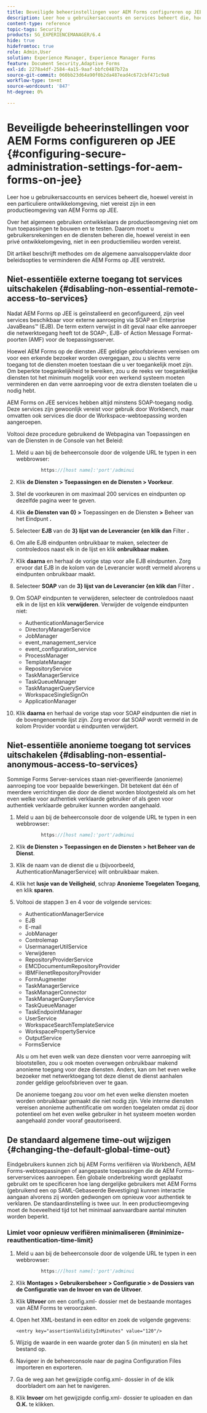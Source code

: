 ```yaml
---
title: Beveiligde beheerinstellingen voor AEM Forms configureren op JEE
description: Leer hoe u gebruikersaccounts en services beheert die, hoewel vereist in een particuliere ontwikkelomgeving, niet vereist zijn in een productieomgeving van AEM Forms op JEE.
content-type: reference
topic-tags: Security
products: SG_EXPERIENCEMANAGER/6.4
hide: true
hidefromtoc: true
role: Admin,User
solution: Experience Manager, Experience Manager Forms
feature: Document Security,Adaptive Forms
exl-id: 2278a4df-2584-4a15-9aaf-bbfc0487b72a
source-git-commit: 060bb23d64a90f0b2da487ead4c672cbf471c9a8
workflow-type: tm+mt
source-wordcount: '847'
ht-degree: 0%

---
```


# Beveiligde beheerinstellingen voor AEM Forms configureren op JEE {#configuring-secure-administration-settings-for-aem-forms-on-jee}

Leer hoe u gebruikersaccounts en services beheert die, hoewel vereist in een particuliere ontwikkelomgeving, niet vereist zijn in een productieomgeving van AEM Forms op JEE.

Over het algemeen gebruiken ontwikkelaars de productieomgeving niet om hun toepassingen te bouwen en te testen. Daarom moet u gebruikersrekeningen en de diensten beheren die, hoewel vereist in een privé ontwikkelomgeving, niet in een productiemilieu worden vereist.

Dit artikel beschrijft methodes om de algemene aanvalsoppervlakte door beleidsopties te verminderen die AEM Forms op JEE verstrekt.

## Niet-essentiële externe toegang tot services uitschakelen {#disabling-non-essential-remote-access-to-services}

Nadat AEM Forms op JEE is geïnstalleerd en geconfigureerd, zijn veel services beschikbaar voor externe aanroeping via SOAP en Enterprise JavaBeans™ (EJB). De term extern verwijst in dit geval naar elke aanroeper die netwerktoegang heeft tot de SOAP-, EJB- of Action Message Format-poorten (AMF) voor de toepassingsserver.

Hoewel AEM Forms op de diensten JEE geldige geloofsbrieven vereisen om voor een erkende bezoeker worden overgegaan, zou u slechts verre toegang tot de diensten moeten toestaan die u ver toegankelijk moet zijn. Om beperkte toegankelijkheid te bereiken, zou u de reeks ver toegankelijke diensten tot het minimum mogelijk voor een werkend systeem moeten verminderen en dan verre aanroeping voor de extra diensten toelaten die u nodig hebt.

AEM Forms on JEE services hebben altijd minstens SOAP-toegang nodig. Deze services zijn gewoonlijk vereist voor gebruik door Workbench, maar omvatten ook services die door de Workspace-webtoepassing worden aangeroepen.

Voltooi deze procedure gebruikend de Webpagina van Toepassingen en van de Diensten in de Console van het Beleid:

1. Meld u aan bij de beheerconsole door de volgende URL te typen in een webbrowser:

   ```java
            https://[host name]:'port'/adminui
   ```

1. Klik **de Diensten > Toepassingen en de Diensten > Voorkeur**.
1. Stel de voorkeuren in om maximaal 200 services en eindpunten op dezelfde pagina weer te geven.
1. Klik **de Diensten van 0} >** Toepassingen en de Diensten **>** Beheer van het Eindpunt **.**
1. Selecteer **EJB** van de **3} lijst van de Leverancier {en klik dan** Filter **.**
1. Om alle EJB eindpunten onbruikbaar te maken, selecteer de controledoos naast elk in de lijst en klik **onbruikbaar maken**.
1. Klik **daarna** en herhaal de vorige stap voor alle EJB eindpunten. Zorg ervoor dat EJB in de kolom van de Leverancier wordt vermeld alvorens u eindpunten onbruikbaar maakt.
1. Selecteer **SOAP** van de **3} lijst van de Leverancier {en klik dan** Filter **.**
1. Om SOAP eindpunten te verwijderen, selecteer de controledoos naast elk in de lijst en klik **verwijderen**. Verwijder de volgende eindpunten niet:

   * AuthenticationManagerService
   * DirectoryManagerService
   * JobManager
   * event_management_service
   * event_configuration_service
   * ProcessManager
   * TemplateManager
   * RepositoryService
   * TaskManagerService
   * TaskQueueManager
   * TaskManagerQueryService
   * WorkspaceSingleSignOn
   * ApplicationManager

1. Klik **daarna** en herhaal de vorige stap voor SOAP eindpunten die niet in de bovengenoemde lijst zijn. Zorg ervoor dat SOAP wordt vermeld in de kolom Provider voordat u eindpunten verwijdert.

## Niet-essentiële anonieme toegang tot services uitschakelen {#disabling-non-essential-anonymous-access-to-services}

Sommige Forms Server-services staan niet-geverifieerde (anonieme) aanroeping toe voor bepaalde bewerkingen. Dit betekent dat één of meerdere verrichtingen die door de dienst worden blootgesteld als om het even welke voor authentiek verklaarde gebruiker of als geen voor authentiek verklaarde gebruiker kunnen worden aangehaald.

1. Meld u aan bij de beheerconsole door de volgende URL te typen in een webbrowser:

   ```java
            https://[host name]:'port'/adminui
   ```

1. Klik **de Diensten > Toepassingen en de Diensten > het Beheer van de Dienst**.
1. Klik de naam van de dienst die u (bijvoorbeeld, AuthenticationManagerService) wilt onbruikbaar maken.
1. Klik het **lusje van de Veiligheid**, schrap **Anonieme Toegelaten Toegang**, en klik **sparen**.
1. Voltooi de stappen 3 en 4 voor de volgende services:

   * AuthenticationManagerService
   * EJB
   * E-mail
   * JobManager
   * Controlemap
   * UsermanagerUtilService
   * Verwijderen
   * RepositoryProviderService
   * EMCDocumentumRepositoryProvider
   * IBMFilenetRepositoryProvider
   * FormAugmenter
   * TaskManagerService
   * TaskManagerConnector
   * TaskManagerQueryService
   * TaskQueueManager
   * TaskEndpointManager
   * UserService
   * WorkspaceSearchTemplateService
   * WorkspacePropertyService
   * OutputService
   * FormsService

   Als u om het even welk van deze diensten voor verre aanroeping wilt blootstellen, zou u ook moeten overwegen onbruikbaar makend anonieme toegang voor deze diensten. Anders, kan om het even welke bezoeker met netwerktoegang tot deze dienst de dienst aanhalen zonder geldige geloofsbrieven over te gaan.

   De anonieme toegang zou voor om het even welke diensten moeten worden onbruikbaar gemaakt die niet nodig zijn. Vele interne diensten vereisen anonieme authentificatie om worden toegelaten omdat zij door potentieel om het even welke gebruiker in het systeem moeten worden aangehaald zonder vooraf geautoriseerd.

## De standaard algemene time-out wijzigen {#changing-the-default-global-time-out}

Eindgebruikers kunnen zich bij AEM Forms verifiëren via Workbench, AEM Forms-webtoepassingen of aangepaste toepassingen die de AEM Forms-serverservices aanroepen. Één globale onderbreking wordt geplaatst gebruikt om te specificeren hoe lang dergelijke gebruikers met AEM Forms (gebruikend een op SAML-Gebaseerde Bevestiging) kunnen interactie aangaan alvorens zij worden gedwongen om opnieuw voor authentiek te verklaren. De standaardinstelling is twee uur. In een productieomgeving moet de hoeveelheid tijd tot het minimaal aanvaardbare aantal minuten worden beperkt.

### Limiet voor opnieuw verifiëren minimaliseren {#minimize-reauthentication-time-limit}

1. Meld u aan bij de beheerconsole door de volgende URL te typen in een webbrowser:

   ```java
            https://[host name]:'port'/adminui
   ```

1. Klik **Montages > Gebruikersbeheer > Configuratie > de Dossiers van de Configuratie van de Invoer en van de Uitvoer**.
1. Klik **Uitvoer** om een config.xml- dossier met de bestaande montages van AEM Forms te veroorzaken.
1. Open het XML-bestand in een editor en zoek de volgende gegevens:

   `<entry key="assertionValidityInMinutes" value="120"/>`

1. Wijzig de waarde in een waarde groter dan 5 (in minuten) en sla het bestand op.
1. Navigeer in de beheerconsole naar de pagina Configuration Files importeren en exporteren.
1. Ga de weg aan het gewijzigde config.xml- dossier in of de klik doorbladert om aan het te navigeren.
1. Klik **Invoer** om het gewijzigde config.xml- dossier te uploaden en dan **O.K.** te klikken.
